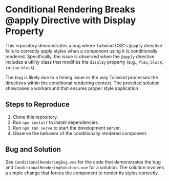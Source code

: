 # Conditional Rendering Breaks @apply Directive with Display Property

This repository demonstrates a bug where Tailwind CSS's `@apply` directive fails to correctly apply styles when a component using it is conditionally rendered.  Specifically, the issue is observed when the `@apply` directive includes a utility class that modifies the `display` property (e.g., `flex`, `block`, `inline-block`).

The bug is likely due to a timing issue or the way Tailwind processes the directives within the conditional rendering context.  The provided solution showcases a workaround that ensures proper style application.

## Steps to Reproduce

1. Clone this repository.
2. Run `npm install` to install dependencies.
3. Run `npm run serve` to start the development server.
4. Observe the behavior of the conditionally rendered component.

## Bug and Solution

See `ConditionalRenderingBug.vue` for the code that demonstrates the bug and `ConditionalRenderingSolution.vue` for a solution.  The solution involves a simple change that forces the component to render its styles correctly.